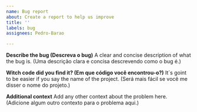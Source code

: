 ```yaml
---
name: Bug report
about: Create a report to help us improve
title: ''
labels: bug
assignees: Pedro-Barao

---
```


**Describe the bug (Descreva o bug)**
A clear and concise description of what the bug is. (Uma descrição clara e concisa descrevendo como o bug é.)

**Witch code did you find it? (Em que código você encontrou-o?)**
It´s goint to be easier if you say the name of the project. (Será mais fácil se você me disser o nome do projeto.)

**Additional context**
Add any other context about the problem here. (Adicione algum outro contexto para o problema aqui.)
